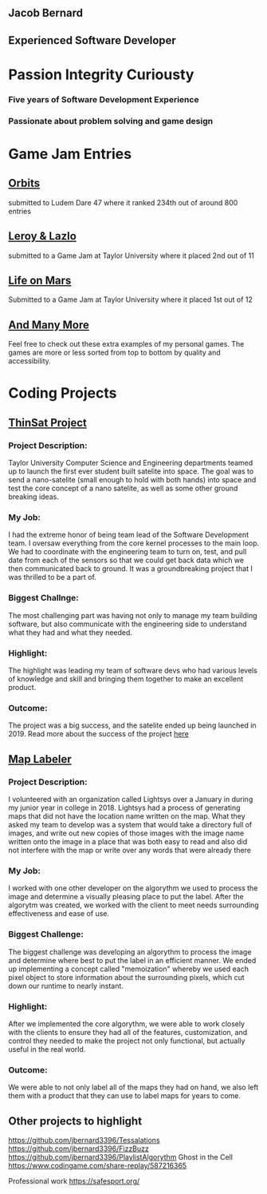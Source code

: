 ## Jacob Bernard
## Experienced Software Developer
# Passion Integrity Curiousty

### Five years of Software Development Experience

### Passionate about problem solving and game design

# Game Jam Entries

## [Orbits](https://jbernard3396.itch.io/orbitz) 
submitted to Ludem Dare 47 where it ranked 234th out of around 800 entries

## [Leroy & Lazlo](https://jbernard3396.itch.io/leroy-lazlo) 
submitted to a Game Jam at Taylor University where it placed 2nd out of 11

## [Life on Mars](https://jbernard3396.itch.io/life-on-mars2) 
Submitted to a Game Jam at Taylor University where it placed 1st out of 12
## [And Many More](https://jbernard3396.itch.io/)
Feel free to check out these extra examples of my personal games. The games are more or less sorted from top to bottom by quality and accessibility.

# Coding Projects

## [ThinSat Project](https://github.com/jbernard3396/ET-Sat)
### Project Description:
Taylor University Computer Science and Engineering departments teamed up to launch the first ever student built satelite into space. The goal was to send a nano-satelite (small enough to hold with both hands) into space and test the core concept of a nano satelite, as well as some other ground breaking ideas. 
### My Job: 
I had the extreme honor of being team lead of the Software Development team. I oversaw everything from the core kernel processes to the main loop. We had to coordinate with the engineering team to turn on, test, and pull date from each of the sensors so that we could get back data which we then communicated back to ground. It was a groundbreaking project that I was thrilled to be a part of.  
### Biggest Challnge: 
The most challenging part was having not only to manage my team building software, but also communicate with the engineering side to understand what they had and what they needed.
### Highlight: 
The highlight was leading my team of software devs who had various levels of knowledge and skill and bringing them together to make an excellent product.
### Outcome: 
The project was a big success, and the satelite ended up being launched in 2019. Read more about the success of the project [here](https://cse.taylor.edu/articles/thinsat-a/)


## [Map Labeler](https://github.com/LightSys/Map-Labeler)
### Project Description: 
I volunteered with an organization called Lightsys over a January in during my junior year in college in 2018. Lightsys had a process of generating maps that did not have the location name written on the map. What they asked my team to develop was a system that would take a directory full of images, and write out new copies of those images with the image name written onto the image in a place that was both easy to read and also did not interfere with the map or write over any words that were already there
### My Job:
I worked with one other developer on the algorythm we used to process the image and determine a visually pleasing place to put the label.  After the algorytm was created, we worked with the client to meet needs surrounding effectiveness and ease of use.
### Biggest Challenge:
The biggest challenge was developing an algorythm to process the image and determine where best to put the label in an efficient manner.  We ended up implementing a concept called "memoization" whereby we used each pixel object to store information about the surrounding pixels, which cut down our runtime to nearly instant.
### Highlight: 
After we implemented the core algorythm, we were able to work closely with the clients to ensure they had all of the features, customization, and control they needed to make the project not only functional, but actually useful in the real world.  
### Outcome:
We were able to not only label all of the maps they had on hand, we also left them with a product that they can use to label maps for years to come.


## Other projects to highlight
https://github.com/jbernard3396/Tessalations
https://github.com/jbernard3396/FizzBuzz
https://github.com/jbernard3396/PlaylistAlgorythm
Ghost in the Cell
https://www.codingame.com/share-replay/587216365

Professional work
https://safesport.org/

